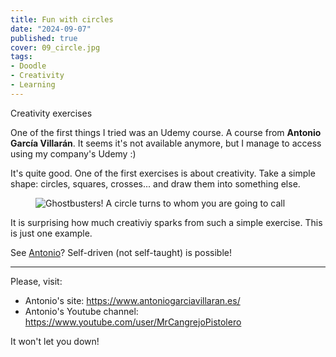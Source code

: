 ```yaml
---
title: Fun with circles
date: "2024-09-07"
published: true
cover: 09_circle.jpg
tags:
- Doodle
- Creativity
- Learning
---
```


Creativity exercises

<!-- excerpt -->

One of the first things I tried was an Udemy course. A course from __Antonio García 
Villarán__. It seems it's not available anymore, but I manage to access using my 
company's Udemy :)

It's quite good. One of the first exercises is about creativity. Take a simple shape: 
circles, squares, crosses... and draw them into something else. 

<figure class="text-center mb-6">
<img src="/assets/img/posts/09_fun-with-circles.gif" alt="Ghostbusters!"/>
<caption>A circle turns to whom you are going to call</caption>
</figure>

It is surprising how much creativiy sparks from such a simple exercise. This is just 
one example. 

See <a href="https://www.youtube.com/watch?v=TLt66I45GG0" target="__blank">Antonio</a>? Self-driven (not self-taught) is possible!

<hr />

Please, visit:

* Antonio's site: <a href="https://www.antoniogarciavillaran.es/" target="__blank">https://www.antoniogarciavillaran.es/</a>
* Antonio's Youtube channel: <a href="https://www.youtube.com/user/MrCangrejoPistolero" target="__blank">https://www.youtube.com/user/MrCangrejoPistolero</a>

It won't let you down!
